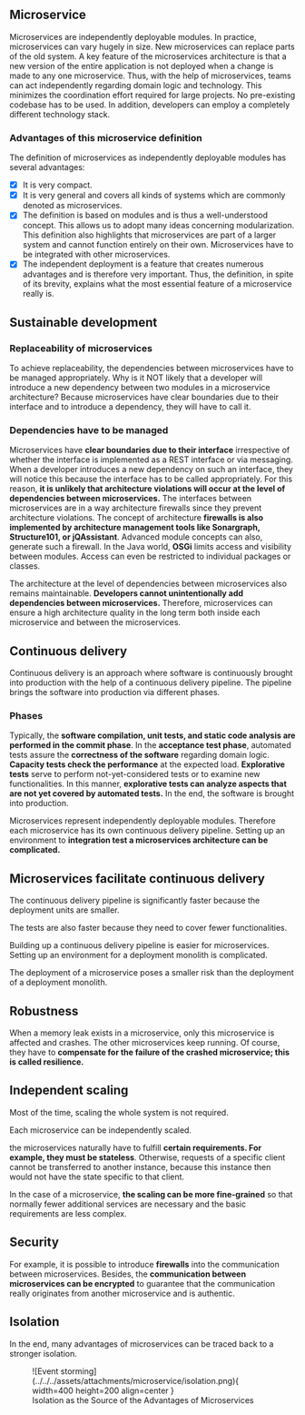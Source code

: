## Microservice

Microservices are independently deployable modules. In practice, microservices can vary hugely in size. New microservices can replace parts of the old system.
A key feature of the microservices architecture is that a new version of the entire application is not deployed when a change is made to any one microservice.
Thus, with the help of microservices, teams can act independently regarding domain logic and technology. This minimizes the coordination effort required for large projects.
No pre-existing codebase has to be used. In addition, developers can employ a completely different technology stack.

### Advantages of this microservice definition

The definition of microservices as independently deployable modules has several advantages:

- [x] It is very compact.
- [x] It is very general and covers all kinds of systems which are commonly denoted as microservices.
- [x] The definition is based on modules and is thus a well-understood concept. This allows us to adopt many ideas concerning modularization. This definition also highlights that microservices are part of a larger system and cannot function entirely on their own. Microservices have to be integrated with other microservices.
- [x] The independent deployment is a feature that creates numerous advantages and is therefore very important. Thus, the definition, in spite of its brevity, explains what the most essential feature of a microservice really is.

## Sustainable development 
### Replaceability of microservices
To achieve replaceability, the dependencies between microservices have to be managed appropriately.
Why is it NOT likely that a developer will introduce a new dependency between two modules in a microservice architecture?
Because microservices have clear boundaries due to their interface and to introduce a dependency, they will have to call it.

### Dependencies have to be managed 
Microservices have **clear boundaries due to their interface** irrespective of whether the interface is implemented as a REST interface or via messaging.
When a developer introduces a new dependency on such an interface, they will notice this because the interface has to be called appropriately. For this reason, **it is unlikely that architecture violations will occur at the level of dependencies between microservices.**
The interfaces between microservices are in a way architecture firewalls since they prevent architecture violations. The concept of architecture **firewalls is also implemented by architecture management tools like Sonargraph, Structure101, or jQAssistant**. Advanced module concepts can also, generate such a firewall. In the Java world, **OSGi** limits access and visibility between modules. Access can even be restricted to individual packages or classes.

The architecture at the level of dependencies between microservices also remains maintainable. **Developers cannot unintentionally add dependencies between microservices.** Therefore, microservices can ensure a high architecture quality in the long term both inside each microservice and between the microservices.

## Continuous delivery 
Continuous delivery is an approach where software is continuously brought into production with the help of a continuous delivery pipeline. The pipeline brings the software into production via different phases.

### Phases
Typically, the **software compilation, unit tests, and static code analysis are performed in the commit phase**.
 In the **acceptance test phase**, automated tests assure the **correctness of the software** regarding domain logic.
    **Capacity tests check the performance** at the expected load.
**Explorative tests** serve to perform not-yet-considered tests or to examine new functionalities. In this manner, **explorative tests can analyze aspects that are not yet covered by automated tests.**
In the end, the software is brought into production.

Microservices represent independently deployable modules. Therefore each microservice has its own continuous delivery pipeline.
Setting up an environment to **integration test a microservices architecture can be complicated.**

## Microservices facilitate continuous delivery
The continuous delivery pipeline is significantly faster because the deployment units are smaller. 

The tests are also faster because they need to cover fewer functionalities.

Building up a continuous delivery pipeline is easier for microservices. Setting up an environment for a deployment monolith is complicated.

The deployment of a microservice poses a smaller risk than the deployment of a deployment monolith.

## Robustness
When a memory leak exists in a microservice, only this microservice is affected and crashes. The other microservices keep running. Of course, they have to **compensate for the failure of the crashed microservice; this is called resilience.**

## Independent scaling 
Most of the time, scaling the whole system is not required. 

Each microservice can be independently scaled.

 the microservices naturally have to fulfill **certain requirements. For example, they must be stateless**. Otherwise, requests of a specific client cannot be transferred to another instance, because this instance then would not have the state specific to that client.

In the case of a microservice, **the scaling can be more fine-grained** so that normally fewer additional services are necessary and the basic requirements are less complex.

## Security 
For example, it is possible to introduce **firewalls** into the communication between microservices.
Besides, the **communication between microservices can be encrypted** to guarantee that the communication really originates from another microservice and is authentic.

## Isolation 
In the end, many advantages of microservices can be traced back to a stronger isolation.



<figure markdown>
![Event storming](../../../assets/attachments/microservice/isolation.png){ width=400 height=200 align=center }
<figcaption>Isolation as the Source of the Advantages of Microservices</figcaption>
</figure>